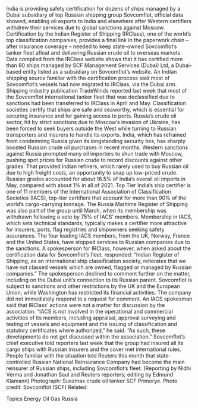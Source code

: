 India is providing safety certification for dozens of ships managed by a Dubai subsidiary of top Russian shipping group Sovcomflot, official data showed, enabling oil exports to India and elsewhere after Western certifiers withdrew their services due to global sanctions against Moscow.
Certification by the Indian Register of Shipping (IRClass), one of the world’s top classification companies, provides a final link in the paperwork chain – after insurance coverage – needed to keep state-owned Sovcomflot’s tanker fleet afloat and delivering Russian crude oil to overseas markets.
Data compiled from the IRClass website shows that it has certified more than 80 ships managed by SCF Management Services (Dubai) Ltd, a Dubai-based entity listed as a subsidiary on Sovcomflot’s website.
An Indian shipping source familiar with the certification process said most of Sovcomflot’s vessels had now migrated to IRClass, via the Dubai arm.
Shipping industry publication TradeWinds reported last week that most of the Sovcomflot international tanker fleet that was declassified due to sanctions had been transferred to IRClass in April and May.
Classification societies certify that ships are safe and seaworthy, which is essential for securing insurance and for gaining access to ports.
Russia’s crude oil sector, hit by strict sanctions due to Moscow’s invasion of Ukraine, has been forced to seek buyers outside the West while turning to Russian transporters and insurers to handle its exports.
India, which has refrained from condemning Russia given its longstanding security ties, has sharply boosted Russian crude oil purchases in recent months.
Western sanctions against Russia prompted many oil importers to shun trade with Moscow, pushing spot prices for Russian crude to record discounts against other grades.
That provided Indian refiners, which rarely used to buy Russian oil due to high freight costs, an opportunity to snap up low-priced crude. Russian grades accounted for about 16.5% of India’s overall oil imports in May, compared with about 1% in all of 2021.
Top Tier
India’s ship certifier is one of 11 members of the International Association of Classification Societies (IACS), top-tier certifiers that account for more than 90% of the world’s cargo-carrying tonnage.
The Russia Maritime Register of Shipping was also part of the group until March, when its membership was withdrawn following a vote by 75% of IACS’ members. Membership in IACS, which sets technical standards, typically makes a certifier more attractive for insurers, ports, flag registries and shipowners seeking safety assurances.
The four leading IACS members, from the UK, Norway, France and the United States, have stopped services to Russian companies due to the sanctions.
A spokesperson for IRClass, however, when asked about the certification data for Sovcomflot’s fleet, responded: “Indian Register of Shipping, as an international ship classification society, reiterates that we have not classed vessels which are owned, flagged or managed by Russian companies.”
The spokesperson declined to comment further on the matter, including on the Dubai unit’s connection to its Russian parent.
Sovcomflot is subject to sanctions and other restrictions by the UK and the European Union, while Washington has restricted its financial activities. The company did not immediately respond to a request for comment.
An IACS spokesman said that IRClass’ actions were not a matter for discussion by the association.
“IACS is not involved in the operational and commercial activities of its members, including appraisal, approval surveying and testing of vessels and equipment and the issuing of classification and statutory certificates where authorized,” he said.
“As such, these developments do not get discussed within the association.”
Sovcomflot’s chief executive told reporters last week that the group had insured all its cargo ships with Russian insurers and the cover met international rules.
People familiar with the situation told Reuters this month that state-controlled Russian National Reinsurance Company had become the main reinsurer of Russian ships, including Sovcomflot’s fleet.
(Reporting by Nidhi Verma and Jonathan Saul and Reuters reporters; editing by Edmund Klamann)
Photograph: Suezmax crude oil tanker SCF Primorye. Photo credit: Sovcomflot (SCF)
Related:

Topics
Energy
Oil Gas
Russia
